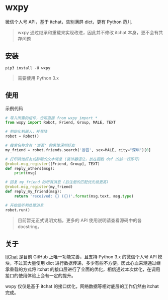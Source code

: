 # wxpy

微信个人号 API，基于 itchat，告别满屏 dict，更有 Python 范儿

> wxpy 通过继承和重载来实现改进，因此并不修改 itchat 本身，更不会有共存问题


## 安装

    pip3 install -U wxpy


> 需要使用 Python 3.x

## 使用

示例代码

```python
# 导入所需的组件，也可直接 from wxpy import *
from wxpy import Robot, Friend, Group, MALE, TEXT

# 初始化机器人，并登陆
robot = Robot()

# 搜索名称含有 "游否" 的男性深圳好友
my_friend = robot.friends.search('游否', sex=MALE, city="深圳")[0]

# 打印其他好友或群聊的文本消息 (装饰器语法，放在函数 def 的前一行即可)
@robot.msg_register([Friend, Group], TEXT)
def reply_others(msg):
    print(msg)

# 回复 my_friend 的所有消息 (后注册的匹配优先级更高)
@robot.msg_register(my_friend)
def reply_my_friend(msg):
    return 'received: {} ({})'.format(msg.text, msg.type)

# 开始监听和处理消息
robot.run()
```


> 目前暂无正式说明文档，更多的 API 使用说明请查看源码中的各 docstring。


## 关于

[ItChat](https://github.com/littlecodersh/ItChat) 是目前 GitHub 上唯一功能完善，且支持 Python 3.x 的微信个人号 API 模块，不过其大量使用 dict 进行数据传递，多少有些不方便。因此心血来潮通过继承重载的方式将 itchat 的接口层进行了全面的优化，相信通过本次优化，在调用接口的使用体验上会有一定的提升。

wxpy 仅仅是基于 itchat 的接口优化，网络数据等相对底层的工作仍然由 itchat 完成。
